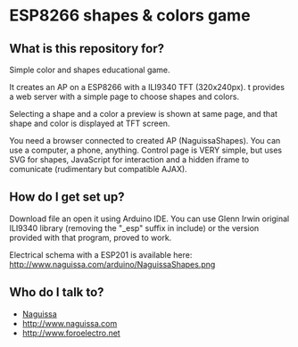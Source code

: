 # ESP8266 shapes & colors game

## What is this repository for? ##

Simple color and shapes educational game.

It creates an AP on a ESP8266 with a ILI9340 TFT (320x240px). t provides a web server with a simple page to choose shapes and colors.

Selecting a shape and a color a preview is shown at same page, and that shape and color is displayed at TFT screen.

You need a browser connected to created AP (NaguissaShapes). You can use a computer, a phone, anything. Control page is VERY simple, but uses SVG for shapes, JavaScript for interaction and a hidden iframe to comunicate (rudimentary but compatible AJAX).


## How do I get set up? ##

Download file an open it using Arduino IDE. You can use Glenn Irwin original ILI9340 library (removing the "_esp" suffix in include) or the version provided with that program, proved to work.

Electrical schema with a ESP201 is available here: http://www.naguissa.com/arduino/NaguissaShapes.png



## Who do I talk to? ##

 * [Naguissa](https://github.com/Naguissa)
 * http://www.naguissa.com
 * http://www.foroelectro.net
